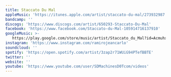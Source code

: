```yaml
---
title: Staccato Du Mal
appleMusic: 'https://itunes.apple.com/artist/staccato-du-mal/273932987'
bandcamp: ''
discogs: 'https://www.discogs.com/artist/650293-Staccato-Du-Mal'
facebook: 'https://www.facebook.com/Staccato-du-Mal-105914716137910'
googleMusic: >-
   https://play.google.com/store/music/artist/Staccato_du_Mal?id=Acmuhx77gizvvy4rjrb5tkjxmbq
instagram: 'https://www.instagram.com/ramirojeancarlo'
soundcloud: ''
spotify: 'https://open.spotify.com/artist/3zap2r71WUiG94PTefBBTE'
twitter: ''
website: ''
youtube: 'https://www.youtube.com/user/SDMachinesD0Tcom/videos'
---
```

